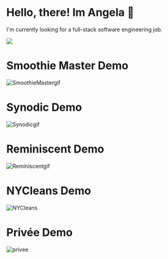  # Hello, there! Im Angela 👋
 I'm currently looking for a full-stack software engineering job. 
 
 <img align="center" src="https://github-readme-stats.vercel.app/api?username=angpace&show_icons=true&theme=tokyonight"/>
 

# Smoothie Master Demo
![SmoothieMastergif](https://user-images.githubusercontent.com/108838753/205720071-bd3f911a-a2b7-434b-b801-eaac35058ba5.gif)

# Synodic Demo
![Synodicgif](https://user-images.githubusercontent.com/108838753/205720234-56b4b2f0-3c1c-4c09-943b-df5d38e2d75a.gif)

# Reminiscent Demo

![Reminiscentgif](https://user-images.githubusercontent.com/108838753/205720363-cab36e7d-c6ae-485a-af6b-a6061ba2e08c.gif)

# NYCleans Demo

![NYCleans](https://user-images.githubusercontent.com/108838753/211165189-09c03276-20b4-4aad-a15f-f83b3d1e0155.gif)

# Privée Demo

![privee](https://user-images.githubusercontent.com/108838753/211168035-c9b025cf-241b-42de-906c-b993ab2ae6ff.gif)
